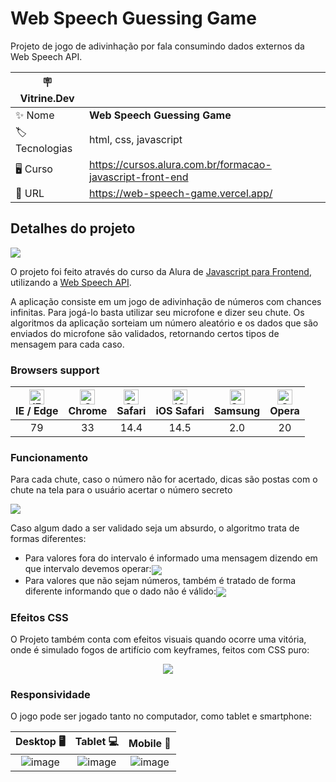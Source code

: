 # Web Speech Guessing Game

Projeto de jogo de adivinhação por fala consumindo dados externos da Web Speech API.

| :placard: Vitrine.Dev |     |
| -------------  | --- |
| :sparkles: Nome        | **Web Speech Guessing Game**
| :label: Tecnologias | html, css, javascript
|  🖥  Curso     | https://cursos.alura.com.br/formacao-javascript-front-end
| :rocket: URL         | https://web-speech-game.vercel.app/

## Detalhes do projeto

<img src="https://user-images.githubusercontent.com/101435037/207368715-e640c3e5-bf46-4807-bad7-43561aa7d0ad.png" align="center">

O projeto foi feito através do curso da Alura de [Javascript para Frontend](https://cursos.alura.com.br/formacao-javascript-front-end), utilizando a [Web Speech API](https://developer.mozilla.org/en-US/docs/Web/API/Web_Speech_API).

A aplicação consiste em um jogo de adivinhação de números com chances infinitas. Para jogá-lo basta utilizar seu microfone e dizer seu chute. Os algoritmos da aplicação sorteiam um número aleatório e os dados que são enviados do microfone são validados, retornando certos tipos de mensagem para cada caso.

### Browsers support

| [<img src="https://raw.githubusercontent.com/alrra/browser-logos/master/src/edge/edge_48x48.png" alt="IE / Edge" width="24px" height="24px" />](http://godban.github.io/browsers-support-badges/)<br/>IE / Edge | [<img src="https://raw.githubusercontent.com/alrra/browser-logos/master/src/chrome/chrome_48x48.png" alt="Chrome" width="24px" height="24px" />](http://godban.github.io/browsers-support-badges/)<br/>Chrome | [<img src="https://raw.githubusercontent.com/alrra/browser-logos/master/src/safari/safari_48x48.png" alt="Safari" width="24px" height="24px" />](http://godban.github.io/browsers-support-badges/)<br/>Safari | [<img src="https://raw.githubusercontent.com/alrra/browser-logos/master/src/safari-ios/safari-ios_48x48.png" alt="iOS Safari" width="24px" height="24px" />](http://godban.github.io/browsers-support-badges/)<br/>iOS Safari | [<img src="https://raw.githubusercontent.com/alrra/browser-logos/master/src/samsung-internet/samsung-internet_48x48.png" alt="Samsung" width="24px" height="24px" />](http://godban.github.io/browsers-support-badges/)<br/>Samsung | [<img src="https://raw.githubusercontent.com/alrra/browser-logos/master/src/opera/opera_48x48.png" alt="Opera" width="24px" height="24px" />](http://godban.github.io/browsers-support-badges/)<br/>Opera |
| :---------: | :---------: | :---------: | :---------: | :---------: | :---------: |
| 79 | 33 | 14.4 | 14.5 | 2.0| 20

### Funcionamento
Para cada chute, caso o número não for acertado, dicas são postas com o chute na tela para o usuário acertar o número secreto

<img src="https://user-images.githubusercontent.com/101435037/207372538-544ff108-8dca-4e1a-b396-1165edd722b1.png" align="center">

Caso algum dado a ser validado seja um absurdo, o algoritmo trata de formas diferentes:
* Para valores fora do intervalo é informado uma mensagem dizendo em que intervalo devemos operar:<img src="https://user-images.githubusercontent.com/101435037/207373186-5ff794dd-5d60-4dc2-97df-35e1c0e13a46.png" align="center">
&nbsp;
* Para valores que não sejam números, também é tratado de forma diferente informando que o dado não é válido:<img src="https://user-images.githubusercontent.com/101435037/207373929-8df26b57-4d24-4a4a-9969-95bcc1fe586c.png" align="center">

### Efeitos CSS
O Projeto também conta com efeitos visuais quando ocorre uma vitória, onde é simulado fogos de artifício com keyframes, feitos com CSS puro:
<p align="center">
<img src="https://user-images.githubusercontent.com/101435037/207378283-be7a6bfd-e95c-4235-b8de-8b4ade66cdd3.gif">
</p>

### Responsividade
O jogo pode ser jogado tanto no computador, como tablet e smartphone:

| Desktop :desktop_computer: | Tablet :computer: | Mobile :iphone: |
| :---------: | :---------: | :---------: |
| ![image](https://user-images.githubusercontent.com/101435037/207378857-6e6c409a-646c-4f06-8088-081c06dceda7.png) | ![image](https://user-images.githubusercontent.com/101435037/207378959-b4e18dad-63e7-43a6-8637-19846cc31076.png) | ![image](https://user-images.githubusercontent.com/101435037/207379162-a705a112-e3d7-4912-878f-f83e6466515c.png) |
